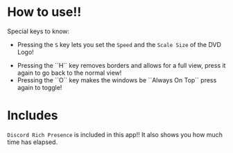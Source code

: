 <h1>How to use!!</h1>

Special keys to know:
<h7> <ul> <li> Pressing the ``S`` key lets you set the ``Speed`` and the ``Scale Size`` of the DVD Logo! </li>
  <li> Pressing the ``H`` key removes borders and allows for a full view, press it again to go back to the normal view! </li>
  <li> Pressing the ``O`` key makes the windows be ``Always On Top`` press again to toggle! </li>
  </ul>
</h7>

<h1>Includes</h1>

``Discord Rich Presence`` is included in this app!! It also shows you how much time has elapsed.
